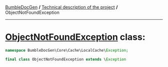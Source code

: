 <!-- {% raw %} -->
<embed> <a href="/docs/README.md">BumbleDocGen</a> <b>/</b> <a href="/docs/tech/readme.md">Technical description of the project</a> <b>/</b> ObjectNotFoundException<hr> </embed>

<h1>
    <a href="https://github.com/bumble-tech/bumble-doc-gen/blob/master/src/Core/Cache/LocalCache/Exception/ObjectNotFoundException.php#L7">ObjectNotFoundException</a> class:
</h1>





```php
namespace BumbleDocGen\Core\Cache\LocalCache\Exception;

final class ObjectNotFoundException extends \Exception
```

















<!-- {% endraw %} -->